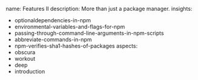 name: Features II
description: More than just a package manager.
insights:
  - optionaldependencies-in-npm
  - environmental-variables-and-flags-for-npm
  - passing-through-command-line-arguments-in-npm-scripts
  - abbreviate-commands-in-npm
  - npm-verifies-sha1-hashes-of-packages
aspects:
  - obscura
  - workout
  - deep
  - introduction
